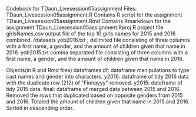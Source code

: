Codebook for TDaun_Livesession05assignment
Files:
TDaun_Livesession05assignment.R
Contains R script for the assignment
TDaun_Livesession05assignment.Rmd
Contains Rmarkdown for the assignment
TDaun_Livesession05assignment.Rproj
R project file
girlsNames.csv
output file of the top 10 girls names for 2015 and 2016 combined.
/datasets
yob2016.txt
; delimited file consisting of three columns with a first name, a gender, and
the amount of children given that name in 2016.
yob2015.txt
comma separated file consisting of three columns with a first name, a gender,
and the amount of children given that name in 2016.

Objects(in R and Rmd files)
dataframes
df: dataframe manipulations to type cast names and gender into characters.
y2016: dataframe of tidy 2016 data with the duplicate row (212) of "Fionayyy"
removed.
y2015: dataframe of tidy 2015 data.
final: dataframe of merged data between 2015 and 2016. Removed the rows that
duplicated based on opposite genders from 2015 and 2016. Totaled the amount of
children given that name in 2015 and 2016. Sorted in descending order.
